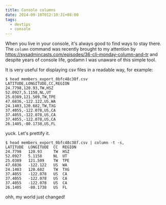 ```yaml
---
title: Console columns
date: 2014-09-10T012:10:31+08:00
tags:
  - devtips
  - console
---
```

When you live in your console, it's always good to find ways to stay there. The `column` command was recently brought to my attention by https://sysadmincasts.com/episodes/36-cli-monday-column-and-tr and despite years of console life, godamn I was unaware of this simple tool.

It is very useful for displaying csv files in a readable way, for example:

    $ head members_export_0bfc48c38f.csv
    LATITUDE,LONGITUDE,CC,REGION
    24.7798,120.93,TW,HSZ
    52.0927,5.1158,NL,UT
    25.0389,121.509,TW,TPE
    47.6836,-122.122,US,WA
    24.1403,120.682,TW,TXG
    37.4055,-122.078,US,CA
    37.4055,-122.078,US,CA
    37.4055,-122.078,US,CA
    26.1405,-80.1738,US,FL

yuck. Let's prettify it. 

    $ head members_export_0bfc48c38f.csv | column -t -s,
    LATITUDE  LONGITUDE  CC  REGION
    24.7798   120.93     TW  HSZ
    52.0927   5.1158     NL  UT
    25.0389   121.509    TW  TPE
    47.6836   -122.122   US  WA
    24.1403   120.682    TW  TXG
    37.4055   -122.078   US  CA
    37.4055   -122.078   US  CA
    37.4055   -122.078   US  CA
    26.1405   -80.1738   US  FL

ohh, my world just changed!
